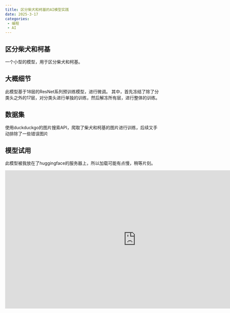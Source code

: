 ```yaml
---
title: 区分柴犬和柯基的AI模型实践
date: 2025-3-17
categories:
 - 编程
 - AI
---
```


## 区分柴犬和柯基
一个小型的模型，用于区分柴犬和柯基。
## 大概细节
此模型基于18层的ResNet系列预训练模型，进行微调。
其中，首先冻结了除了分类头之外的17层，对分类头进行单独的训练，然后解冻所有层，进行整体的训练。
## 数据集
使用duckduckgo的图片搜索API，爬取了柴犬和柯基的图片进行训练，后续又手动排除了一些错误图片
## 模型试用
此模型被我放在了huggingface的服务器上，所以加载可能有点慢，稍等片刻。

<iframe
	src="https://inksnow-corgi-shiba.hf.space"
	frameborder="0"
	width="850"
	height="450"
></iframe>
